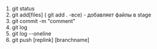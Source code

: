 1. git status
2. git add[files] ( git add . -все) - добавляет файлы в stage
3. git commit -m "comment"
4. git log
5. git log --oneline
6. git push [replink] [branchname]